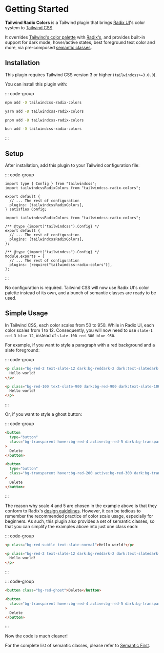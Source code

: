 # Getting Started

**Tailwind Radix Colors** is a Tailwind plugin that brings [Radix UI](https://www.radix-ui.com/)'s color system to [Tailwind CSS](https://tailwindcss.com/).

It overrides [Tailwind's color palette](https://tailwindcss.com/docs/customizing-colors) with [Radix's](https://www.radix-ui.com/colors), and provides built-in support for dark mode, hover/active states, best foreground text color and more, via pre-composed [semantic classes](/semantic-first).

## Installation

This plugin requires Tailwind CSS version 3 or higher (`tailwindcss>=3.0.0`).

You can install this plugin with:

::: code-group

```sh [npm]
npm add -D tailwindcss-radix-colors
```

```sh [yarn]
yarn add -D tailwindcss-radix-colors
```

```sh [pnpm]
pnpm add -D tailwindcss-radix-colors
```

```sh [bun]
bun add -D tailwindcss-radix-colors
```

:::

## Setup

After installation, add this plugin to your Tailwind configuration file:

::: code-group

```ts{6} [tailwind.config.ts]
import type { Config } from "tailwindcss";
import tailwindcssRadixColors from "tailwindcss-radix-colors";

export default {
  // ... The rest of configuration
  plugins: [tailwindcssRadixColors],
} satisfies Config;
```

```js{6} [tailwind.config.mjs]
import tailwindcssRadixColors from "tailwindcss-radix-colors";

/** @type {import("tailwindcss").Config} */
export default {
  // ... The rest of configuration
  plugins: [tailwindcssRadixColors],
};
```

```js{4} [tailwind.config.cjs]
/** @type {import("tailwindcss").Config} */
module.exports = {
  // ... The rest of configuration
  plugins: [require("tailwindcss-radix-colors")],
};
```

:::

No configuration is required. Tailwind CSS will now use Radix UI's color palette instead of its own, and a bunch of semantic classes are ready to be used.

## Simple Usage

In Tailwind CSS, each color scales from 50 to 950. While in Radix UI, each color scales from 1 to 12. Consequently, you will now need to use `slate-1 red-3 blue-12`, instead of `slate-100 red-300 blue-950`.

For example, if you want to style a paragraph with a red background and a slate foreground:

::: code-group

```html [Now]
<p class="bg-red-2 text-slate-12 dark:bg-reddark-2 dark:text-slatedark-12">
  Hello world!
</p>
```

```html [Before]
<p class="bg-red-100 text-slate-900 dark:bg-red-900 dark:text-slate-100">
  Hello world!
</p>
```

:::

Or, if you want to style a ghost button:

::: code-group

```html [Now]
<button
  type="button"
  class="bg-transparent hover:bg-red-4 active:bg-red-5 dark:bg-transparent dark:hover:bg-reddark-4 dark:active:bg-reddark-5"
>
  Delete
</button>
```

```html [Before]
<button
  type="button"
  class="bg-transparent hover:bg-red-200 active:bg-red-300 dark:bg-transparent dark:hover:bg-red-800 dark:active:bg-red-700"
>
  Delete
</button>
```

:::

The reason why scale 4 and 5 are chosen in the example above is that they conform to Radix's [design guidelines](https://www.radix-ui.com/colors/docs/palette-composition/understanding-the-scale). However, it can be tedious to remember the recommended practice of color scale usage, especially for beginners. As such, this plugin also provides a set of semantic classes, so that you can simplify the examples above into just one class each:

::: code-group

```html [Now]
<p class="bg-red-subtle text-slate-normal">Hello world!</p>
```

```html [Before]
<p class="bg-red-2 text-slate-12 dark:bg-reddark-2 dark:text-slatedark-12">
  Hello world!
</p>
```

:::

::: code-group

```html [Now]
<button class="bg-red-ghost">Delete</button>
```

```html [Before]
<button
  class="bg-transparent hover:bg-red-4 active:bg-red-5 dark:bg-transparent dark:hover:bg-reddark-4 dark:active:bg-reddark-5"
>
  Delete
</button>
```

:::

Now the code is much cleaner!

For the complete list of semantic classes, please refer to [Semantic First](/semantic-first).
